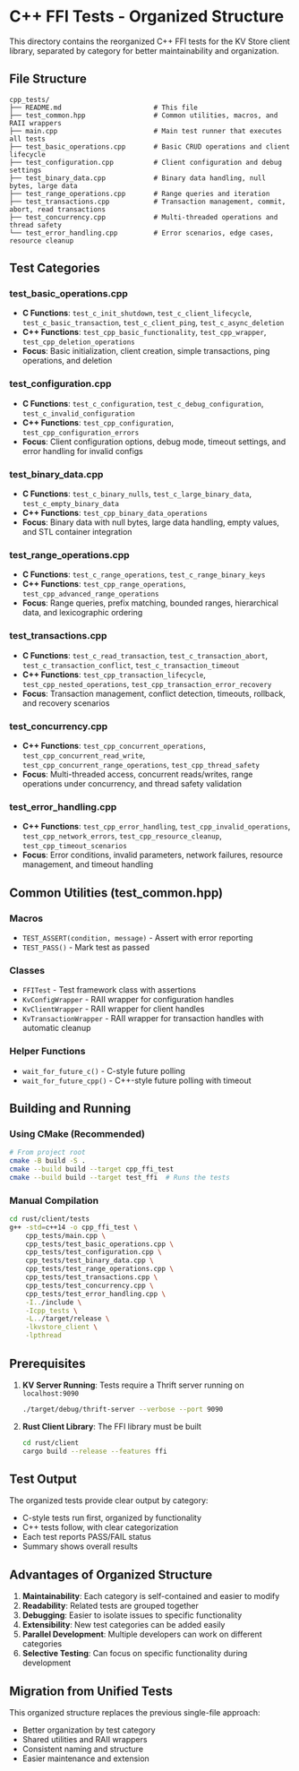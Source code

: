 # C++ FFI Tests - Organized Structure

This directory contains the reorganized C++ FFI tests for the KV Store client library, separated by category for better maintainability and organization.

## File Structure

```
cpp_tests/
├── README.md                       # This file
├── test_common.hpp                 # Common utilities, macros, and RAII wrappers
├── main.cpp                        # Main test runner that executes all tests
├── test_basic_operations.cpp       # Basic CRUD operations and client lifecycle
├── test_configuration.cpp          # Client configuration and debug settings  
├── test_binary_data.cpp            # Binary data handling, null bytes, large data
├── test_range_operations.cpp       # Range queries and iteration
├── test_transactions.cpp           # Transaction management, commit, abort, read transactions
├── test_concurrency.cpp            # Multi-threaded operations and thread safety
└── test_error_handling.cpp         # Error scenarios, edge cases, resource cleanup
```

## Test Categories

### test_basic_operations.cpp
- **C Functions**: `test_c_init_shutdown`, `test_c_client_lifecycle`, `test_c_basic_transaction`, `test_c_client_ping`, `test_c_async_deletion`
- **C++ Functions**: `test_cpp_basic_functionality`, `test_cpp_wrapper`, `test_cpp_deletion_operations`
- **Focus**: Basic initialization, client creation, simple transactions, ping operations, and deletion

### test_configuration.cpp  
- **C Functions**: `test_c_configuration`, `test_c_debug_configuration`, `test_c_invalid_configuration`
- **C++ Functions**: `test_cpp_configuration`, `test_cpp_configuration_errors`
- **Focus**: Client configuration options, debug mode, timeout settings, and error handling for invalid configs

### test_binary_data.cpp
- **C Functions**: `test_c_binary_nulls`, `test_c_large_binary_data`, `test_c_empty_binary_data`
- **C++ Functions**: `test_cpp_binary_data_operations`
- **Focus**: Binary data with null bytes, large data handling, empty values, and STL container integration

### test_range_operations.cpp
- **C Functions**: `test_c_range_operations`, `test_c_range_binary_keys`
- **C++ Functions**: `test_cpp_range_operations`, `test_cpp_advanced_range_operations`
- **Focus**: Range queries, prefix matching, bounded ranges, hierarchical data, and lexicographic ordering

### test_transactions.cpp
- **C Functions**: `test_c_read_transaction`, `test_c_transaction_abort`, `test_c_transaction_conflict`, `test_c_transaction_timeout`
- **C++ Functions**: `test_cpp_transaction_lifecycle`, `test_cpp_nested_operations`, `test_cpp_transaction_error_recovery`
- **Focus**: Transaction management, conflict detection, timeouts, rollback, and recovery scenarios

### test_concurrency.cpp
- **C++ Functions**: `test_cpp_concurrent_operations`, `test_cpp_concurrent_read_write`, `test_cpp_concurrent_range_operations`, `test_cpp_thread_safety`
- **Focus**: Multi-threaded access, concurrent reads/writes, range operations under concurrency, and thread safety validation

### test_error_handling.cpp
- **C++ Functions**: `test_cpp_error_handling`, `test_cpp_invalid_operations`, `test_cpp_network_errors`, `test_cpp_resource_cleanup`, `test_cpp_timeout_scenarios`
- **Focus**: Error conditions, invalid parameters, network failures, resource management, and timeout handling

## Common Utilities (test_common.hpp)

### Macros
- `TEST_ASSERT(condition, message)` - Assert with error reporting
- `TEST_PASS()` - Mark test as passed

### Classes
- `FFITest` - Test framework class with assertions
- `KvConfigWrapper` - RAII wrapper for configuration handles
- `KvClientWrapper` - RAII wrapper for client handles  
- `KvTransactionWrapper` - RAII wrapper for transaction handles with automatic cleanup

### Helper Functions
- `wait_for_future_c()` - C-style future polling
- `wait_for_future_cpp()` - C++-style future polling with timeout

## Building and Running

### Using CMake (Recommended)
```bash
# From project root
cmake -B build -S .
cmake --build build --target cpp_ffi_test
cmake --build build --target test_ffi  # Runs the tests
```

### Manual Compilation
```bash
cd rust/client/tests
g++ -std=c++14 -o cpp_ffi_test \
    cpp_tests/main.cpp \
    cpp_tests/test_basic_operations.cpp \
    cpp_tests/test_configuration.cpp \
    cpp_tests/test_binary_data.cpp \
    cpp_tests/test_range_operations.cpp \
    cpp_tests/test_transactions.cpp \
    cpp_tests/test_concurrency.cpp \
    cpp_tests/test_error_handling.cpp \
    -I../include \
    -Icpp_tests \
    -L../target/release \
    -lkvstore_client \
    -lpthread
```

## Prerequisites

1. **KV Server Running**: Tests require a Thrift server running on `localhost:9090`
   ```bash
   ./target/debug/thrift-server --verbose --port 9090
   ```

2. **Rust Client Library**: The FFI library must be built
   ```bash
   cd rust/client
   cargo build --release --features ffi
   ```

## Test Output

The organized tests provide clear output by category:
- C-style tests run first, organized by functionality
- C++ tests follow, with clear categorization  
- Each test reports PASS/FAIL status
- Summary shows overall results

## Advantages of Organized Structure

1. **Maintainability**: Each category is self-contained and easier to modify
2. **Readability**: Related tests are grouped together
3. **Debugging**: Easier to isolate issues to specific functionality
4. **Extensibility**: New test categories can be added easily
5. **Parallel Development**: Multiple developers can work on different categories
6. **Selective Testing**: Can focus on specific functionality during development

## Migration from Unified Tests

This organized structure replaces the previous single-file approach:
- Better organization by test category
- Shared utilities and RAII wrappers
- Consistent naming and structure
- Easier maintenance and extension